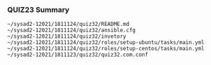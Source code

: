 ### QUIZ23 Summary
 	
	~/sysad2-12021/1811124/quiz32/README.md
	~/sysad2-12021/1811124/quiz32/ansible.cfg
	~/sysad2-12021/1811124/quiz32/invetory
	~/sysad2-12021/1811124/quiz32/roles/setup-ubuntu/tasks/main.yml
	~/sysad2-12021/1811124/quiz32/roles/setup-centos/tasks/main.yml
	~/sysad2-12021/1811123/quiz32/quiz32.com.conf
